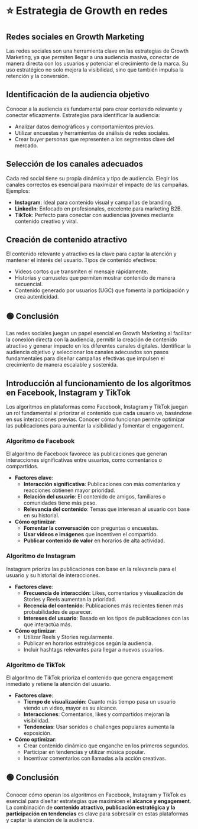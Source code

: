 # ⭐​ Estrategia de Growth en redes
## Redes sociales en Growth Marketing
Las redes sociales son una herramienta clave en las estrategias de Growth Marketing, ya que permiten llegar a una audiencia masiva, conectar de manera directa con los usuarios y potenciar el crecimiento de la marca. Su uso estratégico no solo mejora la visibilidad, sino que también impulsa la retención y la conversión.

## Identificación de la audiencia objetivo
Conocer a la audiencia es fundamental para crear contenido relevante y conectar eficazmente.
Estrategias para identificar la audiencia:
- Analizar datos demográficos y comportamientos previos.
- Utilizar encuestas y herramientas de análisis de redes sociales.
- Crear buyer personas que representen a los segmentos clave del mercado.

## Selección de los canales adecuados
Cada red social tiene su propia dinámica y tipo de audiencia. Elegir los canales correctos es esencial para maximizar el impacto de las campañas.
Ejemplos:
- **Instagram**: Ideal para contenido visual y campañas de branding.
- **LinkedIn**: Enfocado en profesionales, excelente para marketing B2B.
- **TikTok**: Perfecto para conectar con audiencias jóvenes mediante contenido creativo y viral.

## Creación de contenido atractivo
El contenido relevante y atractivo es la clave para captar la atención y mantener el interés del usuario.
Tipos de contenido efectivos:
- Videos cortos que transmiten el mensaje rápidamente.
- Historias y carruseles que permiten mostrar contenido de manera secuencial.
- Contenido generado por usuarios (UGC) que fomenta la participación y crea autenticidad.

## 🟢 Conclusión
Las redes sociales juegan un papel esencial en Growth Marketing al facilitar la conexión directa con la audiencia, permitir la creación de contenido atractivo y generar impacto en los diferentes canales digitales. Identificar la audiencia objetivo y seleccionar los canales adecuados son pasos fundamentales para diseñar campañas efectivas que impulsen el crecimiento de manera escalable y sostenida.

## Introducción al funcionamiento de los algoritmos en Facebook, Instagram y TikTok
Los algoritmos en plataformas como Facebook, Instagram y TikTok juegan un rol fundamental al priorizar el contenido que cada usuario ve, basándose en sus interacciones previas. Conocer cómo funcionan permite optimizar las publicaciones para aumentar la visibilidad y fomentar el engagement.

### Algoritmo de Facebook
El algoritmo de Facebook favorece las publicaciones que generan interacciones significativas entre usuarios, como comentarios o compartidos.
- **Factores clave**:
    - **Interacción significativa**: Publicaciones con más comentarios y reacciones obtienen mayor prioridad.
    - **Relación del usuario**: El contenido de amigos, familiares o comunidades tiene más peso.
    - **Relevancia del contenido**: Temas que interesan al usuario con base en su historial.
- **Cómo optimizar**:
    - **Fomentar la conversación** con preguntas o encuestas.
    - **Usar videos e imágenes** que incentiven el compartido.
    - **Publicar contenido de valor** en horarios de alta actividad.

### Algoritmo de Instagram
Instagram prioriza las publicaciones con base en la relevancia para el usuario y su historial de interacciones.
- **Factores clave**:
    - **Frecuencia de interacción:** Likes, comentarios y visualización de Stories y Reels aumentan la prioridad.
    - **Recencia del contenido**: Publicaciones más recientes tienen más probabilidades de aparecer.
    - **Intereses del usuario**: Basado en los tipos de publicaciones con las que interactúa más.
- **Cómo optimizar**:
    - Utilizar Reels y Stories regularmente.
    - Publicar en horarios estratégicos según la audiencia.
    - Incluir hashtags relevantes para llegar a nuevos usuarios.

### Algoritmo de TikTok
El algoritmo de TikTok prioriza el contenido que genera engagement inmediato y retiene la atención del usuario.
- **Factores clave**:
    - **Tiempo de visualización**: Cuanto más tiempo pasa un usuario viendo un video, mayor es su alcance.
    - **Interacciones**: Comentarios, likes y compartidos mejoran la visibilidad.
    - **Tendencias**: Usar sonidos o challenges populares aumenta la exposición.
- **Cómo optimizar**:
    - Crear contenido dinámico que enganche en los primeros segundos.
    - Participar en tendencias y utilizar música popular.
    - Incentivar comentarios con llamadas a la acción creativas.

## 🟢 Conclusión
Conocer cómo operan los algoritmos en Facebook, Instagram y TikTok es esencial para diseñar estrategias que maximicen el **alcance y engagement**. La combinación de **contenido atractivo, publicación estratégica y la participación en tendencias** es clave para sobresalir en estas plataformas y captar la atención de la audiencia.